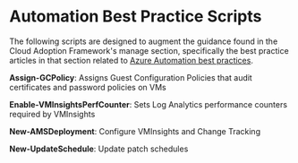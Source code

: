 # Automation Best Practice Scripts

The following scripts are designed to augment the guidance found in the Cloud Adoption Framework's manage section, specifically the best practice articles in that section related to [Azure Automation best practices](https://learn.microsoft.com/azure/cloud-adoption-framework/manage/azure-server-management/).


**Assign-GCPolicy**: Assigns Guest Configuration Policies that audit certificates and password policies on VMs

**Enable-VMInsightsPerfCounter**: Sets Log Analytics performance counters required by VMInsights

**New-AMSDeployment**: Configure VMInsights and Change Tracking

**New-UpdateSchedule**: Update patch schedules